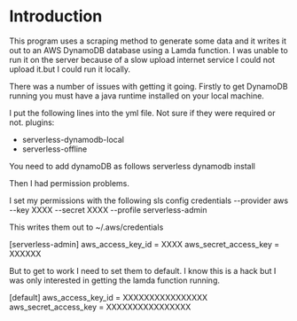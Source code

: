 # Introduction

This program uses a scraping method to generate some data and it writes it out to an AWS DynamoDB database using a Lamda function.
I was unable to run it on the server because of a slow upload internet service I could not upload it.but I could run it locally.

There was a number of issues with getting it going.
Firstly  to get DynamoDB running you must have a java runtime installed on your local machine.

I put the following lines into the yml file. Not sure if they were required or not.
plugins:
  - serverless-dynamodb-local
  - serverless-offline

You need to add dynamoDB as follows
serverless dynamodb install

Then I had permission problems.

I set my permissions with the following
sls config credentials --provider aws --key XXXX --secret XXXX --profile serverless-admin

This writes them out to ~/.aws/credentials

[serverless-admin]
aws_access_key_id = XXXX
aws_secret_access_key = XXXXXX

But to get to work I need to set them to default. I know this is a hack but I was only interested in getting the lamda function running.

[default]
aws_access_key_id = XXXXXXXXXXXXXXXX
aws_secret_access_key = XXXXXXXXXXXXXXXX
